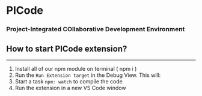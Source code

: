 # PICode

### Project-Integrated COllaborative Development Environment

## How to start PICode extension?

---

1. Install all of our npm module on terminal ( npm i )
2. Run the `Run Extension target` in the Debug View. This will:
3. Start a task `npm: watch` to compile the code
4. Run the extension in a new VS Code window
